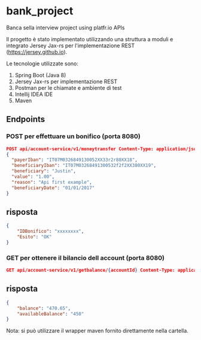 # bank_project
Banca sella interview project using platfr.io APIs

Il progetto è stato implementato utilizzando una struttura a moduli e integrato Jersey Jax-rs per l'implementazione REST (https://jersey.github.io).

Le tecnologie utilizzate sono:

1. Spring Boot (Java 8)
2. Jersey Jax-rs per implementazione REST
3. Postman per le chiamate e ambiente di test
4. Intellij IDEA IDE
5. Maven

## Endpoints
### POST per effettuare un bonifico (porta 8080)
```json
POST api/account-service/v1/moneytransfer Content-Type: application/json
{
  "payerIban": "IT07M0326849130052XX33r2r80XX18",
  "beneficiaryIban": "IT07M03268491300532f2f2XX380XX19",
  "beneficiary": "Justin",
  "value": "1.00",
  "reason": "Api first example",
  "beneficiaryDate": "01/01/2017"
}
```

## risposta
```json
{
    "IDBonifico": "xxxxxxxx",
    "Esito": "OK"
}
```

### GET per ottenere il bilancio dell account (porta 8080)
```json
GET api/account-service/v1/getbalance/{accountId} Content-Type: application/json
```
## risposta
```json
{
    "balance": "470.65",
    "availableBalance": "450"
}
```
Nota: si può utilizzare il wrapper maven fornito direttamente nella cartella. 
